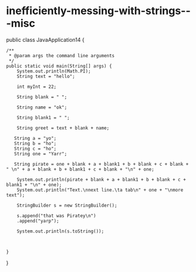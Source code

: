 # inefficiently-messing-with-strings---misc
public class JavaApplication14 {

    /**
     * @param args the command line arguments
     */
    public static void main(String[] args) {
        System.out.println(Math.PI);
        String text = "hello";
        
        int myInt = 22;
        
        String blank = " ";
        
        String name = "ok";
        
        String blank1 = " ";
        
        String greet = text + blank + name;
        
       String a = "yo";
       String b = "ho";
       String c = "ho";
       String one = "Yarr";
       
       String pirate = one + blank + a + blank1 + b + blank + c + blank + " \n" + a + blank + b + blank1 + c + blank + "\n" + one;
       
        System.out.println(pirate + blank + a + blank1 + b + blank + c + blank1 + "\n" + one);
        System.out.println("Text.\nnext line.\ta tab\n" + one + "\nmore text");
        
        StringBuilder s = new StringBuilder();
        
        s.append("that was Piratey\n")
        .append("yarp");
        
        System.out.println(s.toString());
        
        
    
    }
    
    
}
